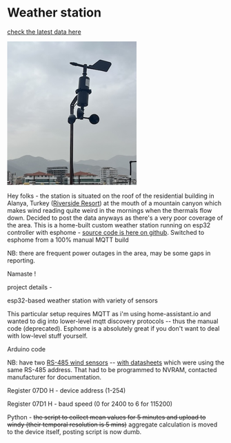 # Weather station
[check the latest data here](latest_data.html)

![Here it is !](IMG_7611.jpg)

Hey folks - the station is situated on the roof of the residential building in Alanya, Turkey ([Riverside Resort](https://g.co/kgs/4uqLjyM)) at the mouth of a mountain canyon which makes wind reading quite weird in the mornings when the thermals flow down.
Decided to post the data anyways as there's a very poor coverage of the area. This is a home-built custom weather station running on esp32 controller with esphome - [source code is here on github](https://github.com/eugene-polyakov/weather-station). Switched to esphome from a 100% manual MQTT build

NB: there are frequent power outages in the area, may be some gaps in reporting.

Namaste !



project details -


esp32-based weather station with variety of sensors

This particular setup requires MQTT as i'm using home-assistant.io and wanted to dig into lower-level mqtt discovery protocols -- thus the manual code (deprecated). Esphome is a absolutely great if you don't want to deal with low-level stuff yourself.

Arduino code

NB: have two [RS-485 wind sensors](https://www.alibaba.com/product-detail/Lightweight-casing-wind-speed-and-direction_62219376461.html) -- [with datasheets](https://media.digikey.com/pdf/Data%20Sheets/Seeed%20Technology/Wind_Speed_Transmitter_485Type_V1.0_UG.pdf, ) which were using the same RS-485 address. That had to be programmed to NVRAM, contacted manufacturer for documentation.

Register 07D0 H - device address (1-254)

Register 07D1 H - baud speed (0 for 2400 to 6 for 115200)

Python - ~~the script to collect mean values for 5 minutes and upload to windy (their temporal resolution is 5 mins)~~ aggregate calculation is moved to the device itself, posting script is now dumb.

